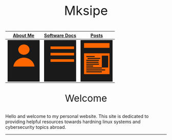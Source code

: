 <p style="text-align: center; font-size: 40px;">Mksipe</p>

|[About Me](https://mksipe.github.io/mksipe/aboutme)|[Software Docs](https://mksipe.github.io/mksipe/SoftwareDocs)|[Posts](https://mksipe.github.io/mksipe/posts)|
|:-:|:-:|:-:|
|<img align="center" width="100" height="130" src="https://raw.githubusercontent.com/mksipe/mksipe/gh-pages/_layouts/assets/AboutMe.png">|<img align="center" width="100" height="130" src="https://raw.githubusercontent.com/mksipe/mksipe/gh-pages/_layouts/assets/Document.png">|<img align="center" width="100" height="130" src="https://raw.githubusercontent.com/mksipe/mksipe/gh-pages/_layouts/assets/Posts.png">|

<p style="text-align: center; font-size: 30px;">Welcome</p>

Hello and welcome to my personal website. This site is dedicated to providing helpful resources towards hardning linux systems and cybersecurity topics abroad.

---

